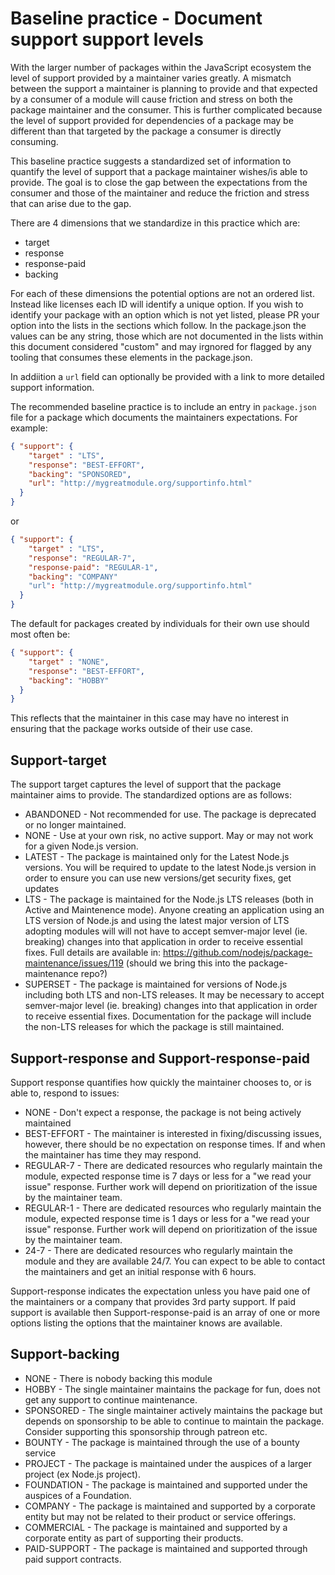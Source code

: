 # Baseline practice - Document support support levels

With the larger number of packages within the JavaScript ecosystem the level of
support provided by a maintainer varies greatly.  A mismatch between the
support a maintainer is planning to provide and that expected by a consumer of
a module will cause friction and stress on both the package maintainer and
the consumer. This is further complicated because the level of support
provided for dependencies of a package may be different than that
targeted by the package a consumer is directly consuming.

This baseline practice suggests a standardized set of information to
quantify the level of support that a package maintainer wishes/is able to
provide. The goal is to close the gap between the expectations from the
consumer and those of the maintainer and reduce the friction and stress
that can arise due to the gap.

There are 4 dimensions that we standardize in this practice which are:  

* target
* response
* response-paid
* backing

For each of these dimensions the potential options are not an ordered list.
Instead like licenses each ID will identify a unique option. If you wish to
identify your package with an option which is not yet listed, please PR your
option into the lists in the sections which follow. In the package.json the values
can be any string, those which are not documented in the lists within this
document considered "custom" and may irgnored for flagged by any tooling that
consumes these elements in the package.json.

In addiition a `url` field can optionally be provided with a link to more detailed
support information.

The recommended baseline practice is to include an entry in `package.json`
file for a package which documents the maintainers expectations. For example:

```json
{ "support": {
    "target" : "LTS",
    "response": "BEST-EFFORT",
    "backing": "SPONSORED",
    "url": "http://mygreatmodule.org/supportinfo.html"
  }
}
```

or

```json
{ "support": {
    "target" : "LTS",
    "response": "REGULAR-7",
    "response-paid": "REGULAR-1",
    "backing": "COMPANY"
    "url": "http://mygreatmodule.org/supportinfo.html"
  }
}
```

The default for packages created by individuals for their own use should most often be:

```json
{ "support": {
    "target" : "NONE",
    "response": "BEST-EFFORT",
    "backing": "HOBBY"
  }
}
```

This reflects that the maintainer in this case may have no interest in ensuring that the package works
outside of their use case.

## Support-target

The support target captures the level of support that the package maintainer
aims to provide.  The standardized options are as follows:

* ABANDONED - Not recommended for use. The package is deprecated or no longer maintained.
* NONE - Use at your own risk, no active support. May or may not work for a given Node.js version.
* LATEST - The package is maintained only for the Latest Node.js versions. You will be required to update
  to the latest Node.js version in order to ensure you can use new versions/get security fixes, get updates
* LTS - The package is maintained for the Node.js LTS releases (both in Active and Maintenence mode).
  Anyone creating an application using an LTS version of Node.js and using the latest major version of
  LTS adopting modules will will not have to accept semver-major level (ie. breaking) changes into that
  application in order to receive essential fixes.
  Full details are available in: https://github.com/nodejs/package-maintenance/issues/119
  (should we bring this into the package-maintenance repo?)
* SUPERSET - The package is maintained for versions of Node.js including both LTS and non-LTS releases. It
  may be necessary to accept semver-major level (ie. breaking) changes into that application in order to receive essential fixes.
  Documentation for the package will include the non-LTS releases for which the package is still maintained. 
  
## Support-response and Support-response-paid

Support response quantifies how quickly the maintainer chooses to, or is able to, respond to issues:

* NONE - Don't expect a response, the package is not being actively maintained
* BEST-EFFORT - The maintainer is interested in fixing/discussing issues, however, there should be 
  no expectation on response times. If and when the maintainer has time they may respond.
* REGULAR-7 - There are dedicated resources who regularly maintain the module, expected response time is 7 days or less for
  a "we read your issue" response. Further work will depend on prioritization of the issue by the maintainer team.
* REGULAR-1 - There are dedicated resources who regularly maintain the module, expected response time is 1 days or less for
  a "we read your issue" response. Further work will depend on prioritization of the issue by the maintainer team.
* 24-7 - There are dedicated resources who regularly maintain the module and they are available 24/7. You can expect to 
  be able to contact the maintainers and get an initial response with 6 hours.
   
 Support-response indicates the expectation unless you have paid one of the maintainers or a company that provides
 3rd party support. If paid support is available then Support-response-paid is an array of one or more options listing the
 options that the maintainer knows are available.
 
 ## Support-backing
 
 * NONE - There is nobody backing this module
 * HOBBY - The single maintainer maintains the package for fun, does not get any support to continue maintenance.
 * SPONSORED - The single maintainer actively maintains the package but depends on sponsorship to be able to continue to
   maintain the package. Consider supporting this sponsorship through patreon etc.
 * BOUNTY - The package is maintained through the use of a bounty service
 * PROJECT - The package is maintained under the auspices of a larger project (ex Node.js project).
 * FOUNDATION - The package is maintained and supported under the auspices of a Foundation.
 * COMPANY - The package is maintained and supported by a corporate entity but may not be related
   to their product or service offerings.
 * COMMERCIAL - The package is maintained and supported by a corporate entity as part of supporting their products.
 * PAID-SUPPORT - The package is maintained and supported through paid support contracts.
